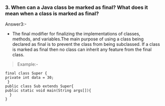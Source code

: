 ### 3. When can a Java class be marked as final? What does it mean when a class is marked as final?
Answer3:- 
* The final modifier for finalizing the implementations of classes, methods, and variables.The main purpose of using a class being declared as final is to prevent the class from being subclassed. If a class is marked as final then no class can inherit any feature from the final class.
> Example:-
````
final class Super {
private int data = 30;
 }
public class Sub extends Super{
public static void main(String args[]){
  }
}
````